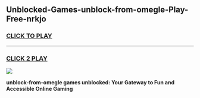 
## Unblocked-Games-unblock-from-omegle-Play-Free-nrkjo
<h3>
<a href="https://premium76.site?title=unblock-from-omegle&ref=10A">CLICK TO PLAY</a></h3>
<hr>

<h3>
<a href="https://premium76.site?title=unblock-from-omegle&ref=10A">CLICK 2 PLAY</a>
  
</h3>

<a href="https://premium76.site?title=unblock-from-omegle&ref=10A"><img src="https://clearcache.store/games.png"></a>


**unblock-from-omegle games unblocked: Your Gateway to Fun and Accessible Online Gaming**
